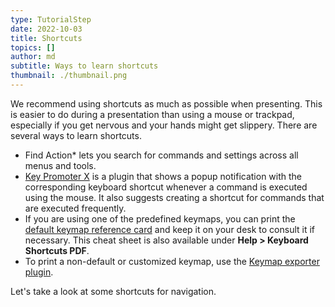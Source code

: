 ```yaml
---
type: TutorialStep
date: 2022-10-03
title: Shortcuts
topics: []
author: md
subtitle: Ways to learn shortcuts
thumbnail: ./thumbnail.png
---
```


We recommend using shortcuts as much as possible when presenting. This is easier to do during a presentation than using a mouse or trackpad, especially if you get nervous and your hands might get slippery. There are several ways to learn shortcuts.

- Find Action\* lets you search for commands and settings across all menus and tools.
- [Key Promoter X](https://plugins.jetbrains.com/plugin/9792-key-promoter-x) is a plugin that shows a popup notification with the corresponding keyboard shortcut whenever a command is executed using the mouse. It also suggests creating a shortcut for commands that are executed frequently.
- If you are using one of the predefined keymaps, you can print the [default keymap reference card](https://resources.jetbrains.com/storage/products/intellij-idea/docs/IntelliJIDEA_ReferenceCard.pdf) and keep it on your desk to consult it if necessary. This cheat sheet is also available under **Help > Keyboard Shortcuts PDF**.
- To print a non-default or customized keymap, use the [Keymap exporter plugin](https://plugins.jetbrains.com/plugin/7066-keymap-exporter).

Let's take a look at some shortcuts for navigation.
